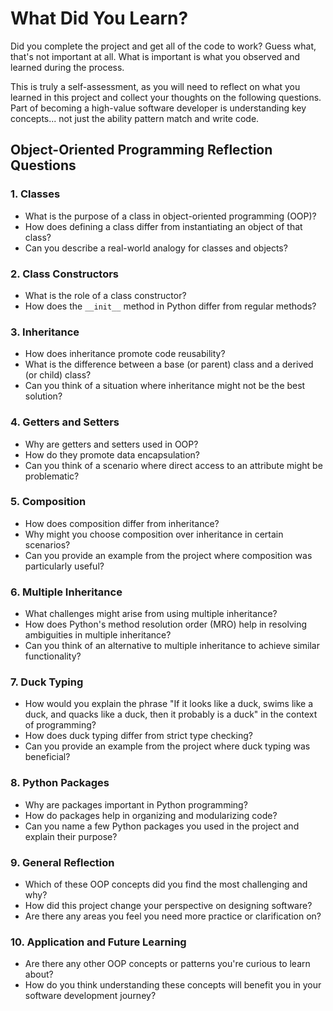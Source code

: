 # What Did You Learn?

Did you complete the project and get all of the code to work? Guess what, that's not important at all. What is important is what you observed and learned during the process.

This is truly a self-assessment, as you will need to reflect on what you learned in this project and collect your thoughts on the following questions. Part of becoming a high-value software developer is understanding key concepts... not just the ability pattern match and write code.

## Object-Oriented Programming Reflection Questions

### 1. **Classes**
- What is the purpose of a class in object-oriented programming (OOP)?
- How does defining a class differ from instantiating an object of that class?
- Can you describe a real-world analogy for classes and objects?

### 2. **Class Constructors**
- What is the role of a class constructor?
- How does the `__init__` method in Python differ from regular methods?

### 3. **Inheritance**
- How does inheritance promote code reusability?
- What is the difference between a base (or parent) class and a derived (or child) class?
- Can you think of a situation where inheritance might not be the best solution?

### 4. **Getters and Setters**
- Why are getters and setters used in OOP?
- How do they promote data encapsulation?
- Can you think of a scenario where direct access to an attribute might be problematic?

### 5. **Composition**
- How does composition differ from inheritance?
- Why might you choose composition over inheritance in certain scenarios?
- Can you provide an example from the project where composition was particularly useful?

### 6. **Multiple Inheritance**
- What challenges might arise from using multiple inheritance?
- How does Python's method resolution order (MRO) help in resolving ambiguities in multiple inheritance?
- Can you think of an alternative to multiple inheritance to achieve similar functionality?

### 7. **Duck Typing**
- How would you explain the phrase "If it looks like a duck, swims like a duck, and quacks like a duck, then it probably is a duck" in the context of programming?
- How does duck typing differ from strict type checking?
- Can you provide an example from the project where duck typing was beneficial?

### 8. **Python Packages**
- Why are packages important in Python programming?
- How do packages help in organizing and modularizing code?
- Can you name a few Python packages you used in the project and explain their purpose?

### 9. **General Reflection**
- Which of these OOP concepts did you find the most challenging and why?
- How did this project change your perspective on designing software?
- Are there any areas you feel you need more practice or clarification on?

### 10. **Application and Future Learning**
- Are there any other OOP concepts or patterns you're curious to learn about?
- How do you think understanding these concepts will benefit you in your software development journey?
